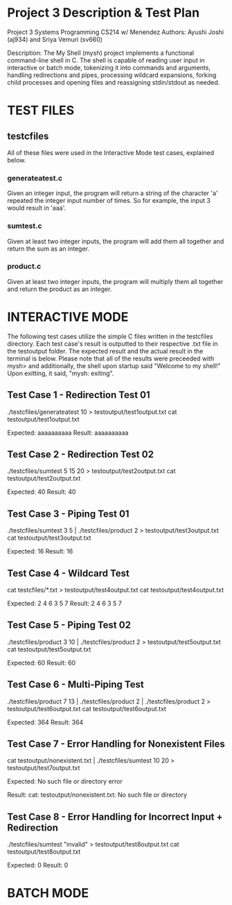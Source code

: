 # Project 3 Description & Test Plan

Project 3 Systems Programming CS214 w/ Menendez Authors: Ayushi Joshi (aj934) and Sriya Vemuri (sv660)

Description: The My Shell (mysh) project implements a functional command-line shell in C. The shell is capable of reading user input in interactive or batch mode, tokenizing it into commands and arguments, handling redirections and pipes, processing wildcard expansions, forking child processes and opening files and reassigning stdin/stdout as needed. 


# TEST FILES
## testcfiles
All of these files were used in the Interactive Mode test cases, explained below. 
### generateatest.c
Given an integer input, the program will return a string of the character 'a' repeated the integer input number of times. So for example, the input 3 would result in 'aaa'.
### sumtest.c
Given at least two integer inputs, the program will add them all together and return the sum as an integer.
### product.c
Given at least two integer inputs, the program will multiply them all together and return the product as an integer.


# INTERACTIVE MODE

The following test cases utilize the simple C files written in the testcfiles directory. Each test case's result is outputted to their respective .txt file in the testoutput folder.
The expected result and the actual result in the terminal is below. Please note that all of the results were preceeded with mysh> and additionally, the shell upon startup said "Welcome to my shell!" Upon exitting, it said, "mysh: exiting". 

## Test Case 1 - Redirection Test 01
./testcfiles/generateatest 10 > testoutput/test1output.txt
cat testoutput/test1output.txt

Expected:
aaaaaaaaaa
Result:
aaaaaaaaaa

## Test Case 2 - Redirection Test 02
./testcfiles/sumtest 5 15 20 > testoutput/test2output.txt
cat testoutput/test2output.txt

Expected:
40
Result:
40

## Test Case 3 - Piping Test 01
./testcfiles/sumtest 3 5 | ./testcfiles/product 2 > testoutput/test3output.txt
cat testoutput/test3output.txt

Expected:
16
Result:
16

## Test Case 4 - Wildcard Test
cat testcfiles/*.txt > testoutput/test4output.txt
cat testoutput/test4output.txt

Expected:
2 4 6
3 5
7
Result:
2 4 6
3 5
7

## Test Case 5 - Piping Test 02
./testcfiles/product 3 10 | ./testcfiles/product 2 > testoutput/test5output.txt
cat testoutput/test5output.txt

Expected:
60
Result:
60

## Test Case 6 - Multi-Piping Test
./testcfiles/product 7 13 | ./testcfiles/product 2 | ./testcfiles/product 2 > testoutput/test6output.txt
cat testoutput/test6output.txt

Expected:
364
Result:
364

## Test Case 7 - Error Handling for Nonexistent Files
cat testoutput/nonexistent.txt | ./testcfiles/sumtest 10 20 > testoutput/test7output.txt

Expected:
No such file or directory error

Result:
cat: testoutput/nonexistent.txt: No such file or directory

## Test Case 8 - Error Handling for Incorrect Input + Redirection
./testcfiles/sumtest "invalid" > testoutput/test8output.txt
cat testoutput/test8output.txt

Expected:
0
Result:
0

# BATCH MODE

